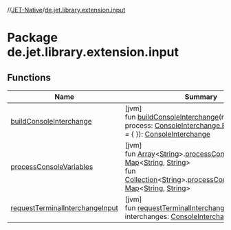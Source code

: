 //[JET-Native](../../index.md)/[de.jet.library.extension.input](index.md)

# Package de.jet.library.extension.input

## Functions

| Name | Summary |
|---|---|
| [buildConsoleInterchange](build-console-interchange.md) | [jvm]<br>fun [buildConsoleInterchange](build-console-interchange.md)(name: [String](https://kotlinlang.org/api/latest/jvm/stdlib/kotlin/-string/index.html), process: [ConsoleInterchange.Builder](../de.jet.library.console.interchange/-console-interchange/-builder/index.md).() -&gt; [Unit](https://kotlinlang.org/api/latest/jvm/stdlib/kotlin/-unit/index.html) = { }): [ConsoleInterchange](../de.jet.library.console.interchange/-console-interchange/index.md) |
| [processConsoleVariables](process-console-variables.md) | [jvm]<br>fun [Array](https://kotlinlang.org/api/latest/jvm/stdlib/kotlin/-array/index.html)&lt;[String](https://kotlinlang.org/api/latest/jvm/stdlib/kotlin/-string/index.html)&gt;.[processConsoleVariables](process-console-variables.md)(): [Map](https://kotlinlang.org/api/latest/jvm/stdlib/kotlin.collections/-map/index.html)&lt;[String](https://kotlinlang.org/api/latest/jvm/stdlib/kotlin/-string/index.html), [String](https://kotlinlang.org/api/latest/jvm/stdlib/kotlin/-string/index.html)&gt;<br>fun [Collection](https://kotlinlang.org/api/latest/jvm/stdlib/kotlin.collections/-collection/index.html)&lt;[String](https://kotlinlang.org/api/latest/jvm/stdlib/kotlin/-string/index.html)&gt;.[processConsoleVariables](process-console-variables.md)(): [Map](https://kotlinlang.org/api/latest/jvm/stdlib/kotlin.collections/-map/index.html)&lt;[String](https://kotlinlang.org/api/latest/jvm/stdlib/kotlin/-string/index.html), [String](https://kotlinlang.org/api/latest/jvm/stdlib/kotlin/-string/index.html)&gt; |
| [requestTerminalInterchangeInput](request-terminal-interchange-input.md) | [jvm]<br>fun [requestTerminalInterchangeInput](request-terminal-interchange-input.md)(vararg interchanges: [ConsoleInterchange](../de.jet.library.console.interchange/-console-interchange/index.md)) |
